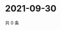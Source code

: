 # 2021-09-30

共 0 条

<!-- BEGIN WEIBO -->
<!-- 最后更新时间 Thu Sep 30 2021 10:04:17 GMT+0800 (China Standard Time) -->

<!-- END WEIBO -->
